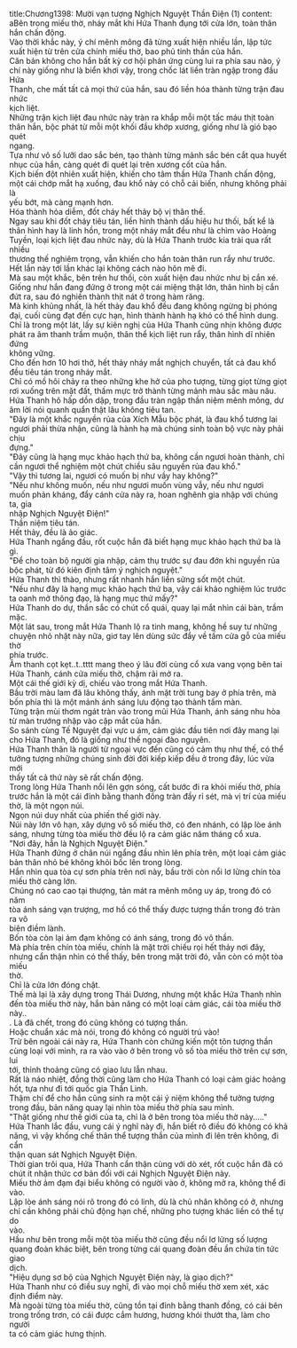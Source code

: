 title:Chương1398: Mười vạn tượng Nghịch Nguyệt Thần Điện (1)
content:
aBên trong miếu thờ, nháy mắt khi Hứa Thanh đụng tới cửa lớn, toàn thân<br>hắn chấn động.<br>Vào thời khắc này, ý chí mênh mông đã từng xuất hiện nhiều lần, lập tức<br>xuất hiện từ trên cửa chính miếu thờ, bao phủ tinh thần của hắn.<br>Căn bản không cho hắn bất kỳ cơ hội phản ứng cùng lui ra phía sau nào, ý<br>chí này giống như là biển khơi vậy, trong chốc lát liền tràn ngập trong đầu Hứa<br>Thanh, che mất tất cả mọi thứ của hắn, sau đó liền hóa thành từng trận đau nhức<br>kịch liệt.<br>Những trận kịch liệt đau nhức này tràn ra khắp mỗi một tấc máu thịt toàn<br>thân hắn, bộc phát từ mỗi một khối đầu khớp xương, giống như là gió bạo quét<br>ngang.<br>Tựa như vô số lưỡi dao sắc bén, tạo thành từng mảnh sắc bén cắt qua huyết<br>nhục của hắn, càng quét đi quét lại trên xương cốt của hắn.<br>Kịch biến đột nhiên xuất hiện, khiến cho tâm thần Hứa Thanh chấn động,<br>một cái chớp mắt hạ xuống, đau khổ này có chỗ cải biến, nhưng không phải là<br>yếu bớt, mà càng mạnh hơn.<br>Hóa thành hỏa diễm, đốt cháy hết thảy bộ vị thân thể.<br>Ngay sau khi đốt cháy tiêu tán, liền hình thành dấu hiệu hư thối, bất kể là<br>thân hình hay là linh hồn, trong một nháy mắt đều như là chìm vào Hoàng<br>Tuyền, loại kịch liệt đau nhức này, dù là Hứa Thanh trước kia trải qua rất nhiều<br>thương thế nghiêm trọng, vẫn khiến cho hắn toàn thân run rẩy như trước.<br>Hết lần này tới lần khác lại không cách nào hôn mê đi.<br>Mà sau một khắc, bên trên hư thối, còn xuất hiện đau nhức như bị cắn xé.<br>Giống như hắn đang đứng ở trong một cái miệng thật lớn, thân hình bị cắn<br>đứt ra, sau đó nghiền thành thịt nát ở trong hàm răng.<br>Mà kinh khủng nhất, là hết thảy đau khổ đều đang không ngừng bị phóng<br>đại, cuối cùng đạt đến cực hạn, hình thành hành hạ khó có thể hình dung.<br>Chỉ là trong một lát, lấy sự kiên nghị của Hứa Thanh cũng nhịn không được<br>phát ra âm thanh trầm muộn, thân thể kịch liệt run rẩy, thân hình dĩ nhiên đứng<br>không vững.<br>Cho đến hơn 10 hơi thở, hết thảy nháy mắt nghịch chuyển, tất cả đau khổ<br>đều tiêu tán trong nháy mắt.<br>Chỉ có mồ hôi chảy ra theo những khe hở của pho tượng, từng giọt từng giọt<br>rơi xuống trên mặt đất, thấm mực trở thành từng mảnh màu sắc màu nâu.<br>Hứa Thanh hô hấp dồn dập, trong đầu tràn ngập thần niệm mênh mông, dư<br>âm lời nói quanh quẩn thật lâu không tiêu tan.<br>"Đây là một khắc nguyền rủa của Xích Mẫu bộc phát, là đau khổ tương lai<br>ngươi phải thừa nhận, cũng là hành hạ mà chúng sinh toàn bộ vực này phải chịu<br>đựng."<br>"Đây cũng là hạng mục khảo hạch thứ ba, không cần ngươi hoàn thành, chỉ<br>cần ngươi thể nghiệm một chút chiều sâu nguyền rủa đau khổ."<br>"Vậy thì tương lai, ngươi có muốn bị như vầy hay không?"<br>"Nếu như không muốn, nếu như ngươi muốn vùng vẫy, nếu như ngươi<br>muốn phản kháng, đẩy cánh cửa này ra, hoan nghênh gia nhập với chúng ta, gia<br>nhập Nghịch Nguyệt Điện!"<br>Thần niệm tiêu tán.<br>Hết thảy, đều là ảo giác.<br>Hứa Thanh ngẩng đầu, rốt cuộc hắn đã biết hạng mục khảo hạch thứ ba là<br>gì.<br>"Để cho toàn bộ người gia nhập, cảm thụ trước sự đau đớn khi nguyền rủa<br>bộc phát, từ đó kiên định tâm ý nghịch nguyệt."<br>Hứa Thanh thì thào, nhưng rất nhanh hắn liền sửng sốt một chút.<br>"Nếu như đây là hạng mục khảo hạch thứ ba, vậy cái khảo nghiệm lúc trước<br>ta oanh mở thông đạo, là hạng mục thứ mấy?"<br>Hứa Thanh do dự, thần sắc có chút cổ quái, quay lại mắt nhìn cái bàn, trầm<br>mặc.<br>Một lát sau, trong mắt Hứa Thanh lộ ra tinh mang, không hề suy tư những<br>chuyện nhỏ nhặt này nữa, giơ tay lên dùng sức đẩy về tấm cửa gỗ của miếu thờ<br>phía trước.<br>Âm thanh cọt kẹt..t..tttt mang theo ý lâu đời cùng cổ xưa vang vọng bên tai<br>Hứa Thanh, cánh cửa miếu thờ, chậm rãi mở ra.<br>Một cái thế giới kỳ dị, chiếu vào trong mắt Hứa Thanh.<br>Bầu trời màu lam đã lâu không thấy, ánh mặt trời tung bay ở phía trên, mà<br>bốn phía thì là một mảnh ánh sáng lưu động tạo thành tấm màn.<br>Từng trận mùi thơm ngát tràn vào trong mũi Hứa Thanh, ánh sáng nhu hòa<br>từ màn trướng nhập vào cặp mắt của hắn.<br>So sánh cùng Tế Nguyệt đại vực u ám, cảm giác đầu tiên nơi đây mang lại<br>cho Hứa Thanh, đó là giống như thế ngoại đào nguyên.<br>Hứa Thanh thân là người từ ngoại vực đến cũng có cảm thụ như thế, có thể<br>tưởng tượng những chúng sinh đời đời kiếp kiếp đều ở trong đây, lúc vừa mới<br>thấy tất cả thứ này sẽ rất chấn động.<br>Trong lòng Hứa Thanh nổi lên gợn sóng, cất bước đi ra khỏi miếu thờ, phía<br>trước hắn là một cái đỉnh bằng thanh đồng tràn đầy rỉ sét, mà vị trí của miếu<br>thờ, là một ngọn núi.<br>Ngọn núi duy nhất của phiến thế giới này.<br>Núi này lớn vô hạn, xây dựng vô số miếu thờ, có đen nhánh, có lập lòe ánh<br>sáng, nhưng từng tòa miếu thờ đều lộ ra cảm giác năm tháng cổ xưa.<br>"Nơi đây, hẳn là Nghịch Nguyệt Điện."<br>Hứa Thanh đứng ở chân núi ngẩng đầu nhìn lên phía trên, một loại cảm giác<br>bản thân nhỏ bé không khỏi bốc lên trong lòng.<br>Hắn nhìn qua tòa cự sơn phía trên nơi này, bầu trời còn nổi lơ lửng chín tòa<br>miếu thờ càng lớn.<br>Chúng nó cao cao tại thượng, tản mát ra mênh mông uy áp, trong đó có năm<br>tòa ánh sáng vạn trượng, mơ hồ có thể thấy được tượng thần trong đó tràn ra vô<br>biên điềm lành.<br>Bốn tòa còn lại ảm đạm không có ánh sáng, trong đó vô thần.<br>Mà phía trên chín tòa miếu, chính là mặt trời chiếu rọi hết thảy nơi đây,<br>nhưng cẩn thận nhìn có thể thấy, bên trong mặt trời đó, vẫn còn có một tòa miếu<br>thờ.<br>Chỉ là cửa lớn đóng chặt.<br>Thế mà lại là xây dựng trong Thái Dương, nhưng một khắc Hứa Thanh nhìn<br>đến tòa miếu thờ này, hắn bản năng có một loại cảm giác, cái tòa miếu thờ này..<br>. Là đã chết, trong đó cũng không có tượng thần.<br>Hoặc chuẩn xác mà nói, trong đó không có người trú vào!<br>Trừ bên ngoài cái này ra, Hứa Thanh còn chứng kiến một tôn tượng thần<br>cùng loại với mình, ra ra vào vào ở bên trong vô số tòa miếu thờ trên cự sơn, lui<br>tới, thỉnh thoảng cũng có giao lưu lẫn nhau.<br>Rất là náo nhiệt, đồng thời cũng làm cho Hứa Thanh có loại cảm giác hoảng<br>hốt, tựa như đi tới quốc gia Thần Linh.<br>Thậm chí để cho hắn cũng sinh ra một cái ý niệm không thể tưởng tượng<br>trong đầu, bản năng quay lại nhìn tòa miếu thờ phía sau mình.<br>"Thật giống như thế giới của ta, chỉ là ở bên trong tòa miếu thờ này....."<br>Hứa Thanh lắc đầu, vung cái ý nghĩ này đi, hắn biết rõ điều đó không có khả<br>năng, vì vậy khống chế thân thể tượng thần của mình đi lên trên không, đi cẩn<br>thận quan sát Nghịch Nguyệt Điện.<br>Thời gian trôi qua, Hứa Thanh cẩn thận cùng với dò xét, rốt cuộc hắn đã có<br>chút ít nhận thức cơ bản đối với cái Nghịch Nguyệt Điện này.<br>Miếu thờ ảm đạm đại biểu không có người vào ở, không mở ra, không thể đi<br>vào.<br>Lập lòe ánh sáng nói rõ trong đó có linh, dù là chủ nhân không có ở, nhưng<br>chỉ cần không phải chủ động hạn chế, những pho tượng khác liền có thể tự do<br>vào.<br>Hầu như bên trong mỗi một tòa miếu thờ cũng đều nổi lơ lửng số lượng<br>quang đoàn khác biệt, bên trong từng cái quang đoàn đều ẩn chứa tin tức giao<br>dịch.<br>"Hiệu dụng sơ bộ của Nghịch Nguyệt Điện này, là giao dịch?"<br>Hứa Thanh như có điều suy nghĩ, đi vào mọi chỗ miếu thờ xem xét, xác<br>định điểm này.<br>Mà ngoài từng tòa miếu thờ, cũng tồn tại đỉnh bằng thanh đồng, có cái bên<br>trong trống trơn, có cái được cắm hương, hương khói thướt tha, làm cho người<br>ta có cảm giác hưng thịnh.